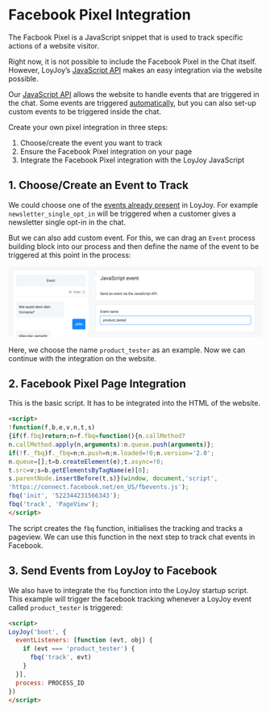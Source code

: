 # Facebook Pixel Integration

The Facbook Pixel is a JavaScript snippet that is used to track specific actions of a website visitor.

Right now, it is not possible to include the Facebook Pixel in the Chat itself. However, LoyJoy’s
[JavaScript API](/experiences/publish/javascript_api/javascript_api.md)
makes an easy integration via the website possible.

Our [JavaScript API](/experiences/publish/javascript_api/javascript_api.md) allows the website to handle events that are triggered in the
chat. Some events are triggered [automatically](/experiences/events/events.md), but you can also set-up
custom events to be triggered inside the chat.

Create your own pixel integration in three steps:
1. Choose/create the event you want to track
2. Ensure the Facebook Pixel integration on your page
3. Integrate the Facebook Pixel integration with the LoyJoy JavaScript

## 1. Choose/Create an Event to Track

We could choose one of the [events already present](/experiences/events/events.md) in LoyJoy. For example `newsletter_single_opt_in`
will be triggered when a customer gives a newsletter single opt-in in the chat.

But we can also add custom event. For this, we can drag an `Event` process building block into our process and then
define the name of the event to be triggered at this point in the process:

![event](choose_event.png)

Here, we choose the name `product_tester` as an example. Now we can continue with the integration on the website.

## 2. Facebook Pixel Page Integration

This is the basic script. It has to be integrated into the HTML of the website.
```html
<script>
!function(f,b,e,v,n,t,s)
{if(f.fbq)return;n=f.fbq=function(){n.callMethod?
n.callMethod.apply(n,arguments):n.queue.push(arguments)};
if(!f._fbq)f._fbq=n;n.push=n;n.loaded=!0;n.version='2.0';
n.queue=[];t=b.createElement(e);t.async=!0;
t.src=v;s=b.getElementsByTagName(e)[0];
s.parentNode.insertBefore(t,s)}(window, document,'script',
'https://connect.facebook.net/en_US/fbevents.js');
fbq('init', '522344231566343');
fbq('track', 'PageView');
</script>
```

The script creates the `fbq` function, initialises the tracking and tracks a pageview. We can use this function in the next
step to track chat events in Facebook.

## 3. Send Events from LoyJoy to Facebook

We also have to integrate the `fbq` function into the LoyJoy startup script. This example will trigger the facebook
tracking whenever a LoyJoy event called `product_tester` is triggered:

```html
<script>
LoyJoy('boot', {
  eventListeners: [function (evt, obj) {
    if (evt === 'product_tester') {
      fbq('track', evt)
    }
  }],
  process: PROCESS_ID
})
</script>
```
